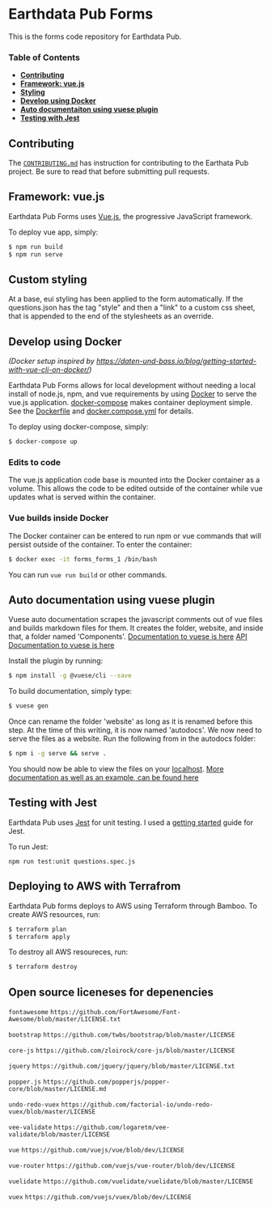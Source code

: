 # Earthdata Pub Forms

This is the forms code repository for Earthdata Pub.

### Table of Contents

- **[Contributing](#contributing)**
- **[Framework: vue.js](#framework-vuejs)**
- **[Styling](#Custom-styling)**
- **[Develop using Docker](#develop-using-docker)**
- **[Auto documentaiton using vuese plugin](#Auto-documentation-using-vuese-plugin)**
- **[Testing with Jest](#testing-with-jest)**

## Contributing

The [`CONTRIBUTING.md`](./CONTRIBUTING.md) has instruction for contributing to the Earthata Pub project. Be sure to read that before submitting pull requests.

## Framework: vue.js

Earthdata Pub Forms uses [Vue.js](https://vuejs.org/), the progressive JavaScript framework.

To deploy vue app, simply:

```bash
$ npm run build
$ npm run serve
```

## Custom styling

At a base, eui styling has been applied to the form automatically. If the questions.json has the tag "style" and then a "link" to a custom css sheet, that is appended to the end of the stylesheets as an override.

## Develop using Docker

_(Docker setup inspired by https://daten-und-bass.io/blog/getting-started-with-vue-cli-on-docker/)_

Earthdata Pub Forms allows for local development without needing a local install of node.js, npm, and vue requirements by using [Docker](https://docs.docker.com/) to serve the vue.js application. [docker-compose](https://docs.docker.com/compose/) makes container deployment simple. See the [Dockerfile](./Dockerfile) and [docker.compose.yml](./docker-compose.yml) for details.

To deploy using docker-compose, simply:

```bash
$ docker-compose up
```

### Edits to code

The vue.js application code base is mounted into the Docker container as a volume. This allows the code to be edited outside of the container while vue updates what is served within the container.

### Vue builds inside Docker

The Docker container can be entered to run npm or vue commands that will persist outside of the container. To enter the container:

```bash
$ docker exec -it forms_forms_1 /bin/bash
```

You can run `vue run build` or other commands.

## Auto documentation using vuese plugin

Vuese auto documentation scrapes the javascript comments out of vue files and builds markdown files for them. It creates the folder, website, and inside that, a folder named 'Components'.
[Documentation to vuese is here](https://dev.to/berniwittmann/quick--easy-documentation-generation-for-vuejs-components-7k6)
[API Documentation to vuese is here](https://vuese.org/)

Install the plugin by running:

```bash
$ npm install -g @vuese/cli --save
```

To build documentation, simply type:

```bash
$ vuese gen
```

Once can rename the folder 'website' as long as it is renamed before this step. At the time of this writing, it is now named 'autodocs'. We now need to serve the files as a website. Run the following from in the autodocs folder:

```bash
$ npm i -g serve && serve .
```

You should now be able to view the files on your [localhost](http://localhost:5000).
[More documentation as well as an example, can be found here](https://docute.org/)

## Testing with Jest

Earthdata Pub uses [Jest](https://jestjs.io/) for unit testing. I used a [getting started](https://jestjs.io/docs/en/getting-started) guide for Jest.

To run Jest:

```
npm run test:unit questions.spec.js
```

## Deploying to AWS with Terrafrom

Earthdata Pub forms deploys to AWS using Terraform through Bamboo. To create AWS resources, run:

```bash
$ terraform plan
$ terraform apply
```

To destroy all AWS resoureces, run:

```bash
$ terraform destroy
```

## Open source liceneses for depenencies

`fontawesome`
`https://github.com/FortAwesome/Font-Awesome/blob/master/LICENSE.txt`

`bootstrap`
`https://github.com/twbs/bootstrap/blob/master/LICENSE`

`core-js`
`https://github.com/zloirock/core-js/blob/master/LICENSE`

`jquery`
`https://github.com/jquery/jquery/blob/master/LICENSE.txt`

`popper.js`
`https://github.com/popperjs/popper-core/blob/master/LICENSE.md`

`undo-redo-vuex`
`https://github.com/factorial-io/undo-redo-vuex/blob/master/LICENSE`

`vee-validate`
`https://github.com/logaretm/vee-validate/blob/master/LICENSE`

`vue`
`https://github.com/vuejs/vue/blob/dev/LICENSE`

`vue-router`
`https://github.com/vuejs/vue-router/blob/dev/LICENSE`

`vuelidate`
`https://github.com/vuelidate/vuelidate/blob/master/LICENSE`

`vuex`
`https://github.com/vuejs/vuex/blob/dev/LICENSE`

